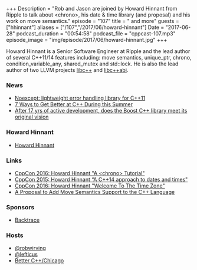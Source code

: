 +++
Description = "Rob and Jason are joined by Howard Hinnant from Ripple to talk about &lt;chrono&gt;, his date & time library (and proposal) and his work on move semantics."
episode = "107"
title = "<chrono> and more"
guests = ["hhinnant"]
aliases = ["/107","/2017/06/howard-hinnant"]
Date = "2017-06-28"
podcast_duration = "00:54:58"
podcast_file = "cppcast-107.mp3"
episode_image = "img/episode/2017/06/howard-hinnant.jpg"
+++

Howard Hinnant is a Senior Software Engineer at Ripple and the lead author of several C++11/14 features including: move semantics, unique_ptr, chrono, condition_variable_any, shared_mutex and std::lock. He is also the lead author of two LLVM projects [libc++](http://libcxx.llvm.org) and [libc++abi](http://libcxxabi.llvm.org).

### News ###

 - [Noexcept: lightweight error handling library for C++11](https://zajo.github.io/boost-noexcept/)
 - [7 Ways to Get Better at C++ During this Summer](http://www.fluentcpp.com/2017/06/23/7-ways-better-cpp-summer/)
 - [After 17 yrs of active development, does the Boost C++ library meet its original vision](http://cppdepend.com/blog/?p=148)

### Howard Hinnant ###

 - [Howard Hinnant](https://howardhinnant.github.io/HowardHinnant.html)

### Links ###

 - [CppCon 2016: Howard Hinnant "A \<chrono\> Tutorial"](https://www.youtube.com/watch?v=P32hvk8b13M)
 - [CppCon 2015: Howard Hinnant “A C++14 approach to dates and times"](https://www.youtube.com/watch?v=tzyGjOm8AKo)
 - [CppCon 2016: Howard Hinnant "Welcome To The Time Zone"](https://www.youtube.com/watch?v=Vwd3pduVGKY)
 - [A Proposal to Add Move Semantics Support to the C++ Language](http://www.open-std.org/jtc1/sc22/wg21/docs/papers/2002/n1377.htm)

### Sponsors ###

- [Backtrace](https://www.backtrace.io/cppcast)

### Hosts ###

- [@robwirving](https://twitter.com/robwirving)
- [@lefticus](https://twitter.com/lefticus)
- [Better C++/Chicago](https://www.eventbrite.com/e/better-c-chicago-registration-34084060342)
